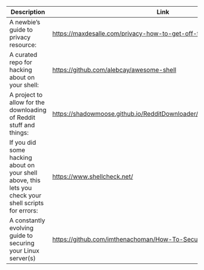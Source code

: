 Description | Link
------------ | ------------
A newbie’s guide to privacy resource: | https://maxdesalle.com/privacy-how-to-get-off-the-radar-with-ease/
A curated repo for hacking about on your shell: | https://github.com/alebcay/awesome-shell
A project to allow for the downloading of Reddit stuff and things: | https://shadowmoose.github.io/RedditDownloader/docs/site/User_Guide.html
If you did some hacking about on your shell above, this lets you check your shell scripts for errors: | https://www.shellcheck.net/
A constantly evolving guide to securing your Linux server(s) | https://github.com/imthenachoman/How-To-Secure-A-Linux-Server
